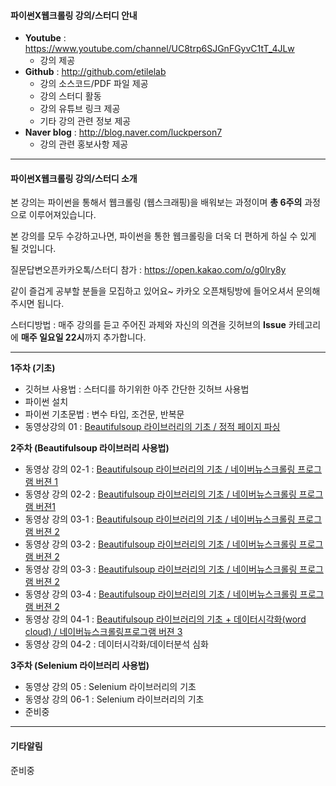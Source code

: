 #### 파이썬X웹크롤링 강의/스터디 안내

- **Youtube** :  https://www.youtube.com/channel/UC8trp6SJGnFGyvC1tT_4JLw
  - 강의 제공
- **Github** : http://github.com/etilelab
  - 강의 소스코드/PDF 파일 제공
  - 강의 스터디 활동
  - 강의 유튜브 링크 제공
  - 기타 강의 관련 정보 제공
- **Naver blog** : http://blog.naver.com/luckperson7
  - 강의 관련 홍보사항 제공

------

#### 파이썬X웹크롤링 강의/스터디 소개

본 강의는 파이썬을 통해서 웹크롤링 (웹스크래핑)을 배워보는 과정이며 **총 6주의** 과정으로 이루어져있습니다.

본 강의를 모두 수강하고나면, 파이썬을 통한 웹크롤링을 더욱 더 편하게 하실 수 있게 될 것입니다.

질문답변오픈카카오톡/스터디 참가 : https://open.kakao.com/o/g0lry8y

같이 즐겁게 공부할 분들을 모집하고 있어요~ 카카오 오픈채팅방에 들어오셔서 문의해주시면 됩니다.

스터디방법 : 매주 강의를 듣고 주어진 과제와 자신의 의견을 깃허브의 **Issue** 카테고리에  **매주 일요일 22시**까지 추가합니다.

------

**1주차 (기초)**

- 깃허브 사용법 : 스터디를 하기위한 아주 간단한 깃허브 사용법
- 파이썬 설치
- 파이썬 기초문법 : 변수 타입, 조건문, 반복문
- 동영상강의 01 : [Beautifulsoup 라이브러리의 기초 / 정적 페이지 파싱](https://youtu.be/QLf-pDoJvjQ)

**2주차 (Beautifulsoup 라이브러리 사용법)**

- 동영상 강의 02-1 : [Beautifulsoup 라이브러리의 기초 / 네이버뉴스크롤링 프로그램 버젼 1](https://youtu.be/IkZiDDFfJ88)
- 동영상 강의 02-2 : [Beautifulsoup 라이브러리의 기초 / 네이버뉴스크롤링 프로그램 버젼1](https://youtu.be/BmQTdv3wF-U)
- 동영상 강의 03-1 : [Beautifulsoup 라이브러리의 기초 / 네이버뉴스크롤링 프로그램 버젼 2](https://youtu.be/YYGCbyrgNNk)
- 동영상 강의 03-2 : [Beautifulsoup 라이브러리의 기초 / 네이버뉴스크롤링 프로그램 버젼 2](https://youtu.be/VXAUZag1kIU)
- 동영상 강의 03-3 : [Beautifulsoup 라이브러리의 기초  / 네이버뉴스크롤링 프로그램 버젼 2](https://youtu.be/DTovorjABOk)
- 동영상 강의 03-4 : [Beautifulsoup 라이브러리의 기초 / 네이버뉴스크롤링 프로그램 버젼 2](https://youtu.be/H80LB8cLGI4)
- 동영상 강의 04-1 : [Beautifulsoup 라이브러리의 기초 + 데이터시각화(word cloud) / 네이버뉴스크롤링프로그램 버젼 3](https://youtu.be/zxV2LZ5LIuk)
- 동영상 강의 04-2 : 데이터시각화/데이터분석 심화

**3주차 (Selenium 라이브러리 사용법)**

- 동영상 강의 05 : Selenium 라이브러리의 기초
- 동영상 강의 06-1 : Selenium 라이브러리의 기초 
- 준비중

------

#### 기타알림

준비중